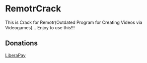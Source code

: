 # RemotrCrack
This is Crack for Remotr(Outdated Program for Creating Videos via Videogames)... Enjoy to use this!!!

## Donations

[LiberaPay](https://liberapay.com/RikkoMatsumatoOfficial/donate)
